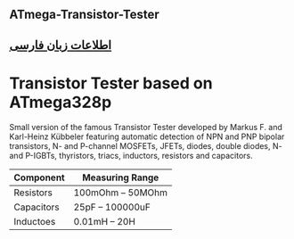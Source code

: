 ## ATmega-Transistor-Tester
## [اطلاعات زبان فارسی](docs/Persian-readme.md)

# Transistor Tester based on ATmega328p
Small version of the famous Transistor Tester developed by Markus F. and Karl-Heinz Kübbeler featuring automatic detection of NPN and PNP bipolar transistors, N- and P-channel MOSFETs, JFETs, diodes, double diodes, N- and P-IGBTs, thyristors, triacs, inductors, resistors and capacitors.

|Component|Measuring Range|
|-|-|
|Resistors|100mOhm – 50MOhm|
|Capacitors|25pF – 100000uF|
|Inductoes|0.01mH – 20H|
